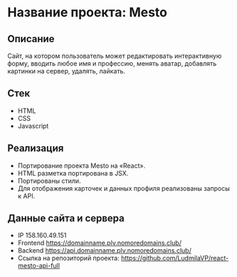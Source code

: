 #  Название проекта: Mesto 

## Описание

Сайт, на котором пользователь может редактировать интерактивную форму, вводить любое имя и профессию, менять аватар, добавлять картинки на сервер, удалять, лайкать.

## Стек

- HTML
- CSS
- Javascript

## Реализация

- Портирование проекта Mesto на «React».
- HTML разметка портирована в JSX.
- Портированы стили.
- Для отображения карточек и данных профиля реализованы запросы к API.

## Данные сайта и сервера

- IP 158.160.49.151
- Frontend https://domainname.plv.nomoredomains.club/
- Backend https://api.domainname.plv.nomoredomains.club/
- Ссылка на репозиторий проекта: https://github.com/LudmilaVP/react-mesto-api-full
